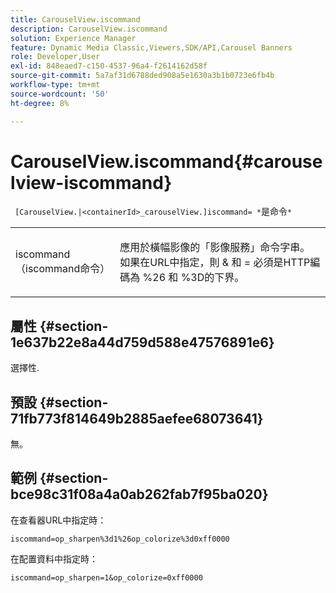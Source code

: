 ```yaml
---
title: CarouselView.iscommand
description: CarouselView.iscommand
solution: Experience Manager
feature: Dynamic Media Classic,Viewers,SDK/API,Carousel Banners
role: Developer,User
exl-id: 848eaed7-c150-4537-96a4-f2614162d58f
source-git-commit: 5a7af31d6788ded908a5e1630a3b1b0723e6fb4b
workflow-type: tm+mt
source-wordcount: '50'
ht-degree: 8%

---
```


# CarouselView.iscommand{#carouselview-iscommand}

` [CarouselView.|<containerId>_carouselView.]iscommand= *`是命令`*`

<table id="table_06B5F795889E402FB6BCEA4D882E1422"> 
 <tbody> 
  <tr> 
   <td colname="col1"> <p> <span class="codeph"><span class="varname"> iscommand（iscommand命令） </span></span> </p> </td> 
   <td colname="col2"> <p> 應用於橫幅影像的「影像服務」命令字串。 如果在URL中指定，則 <span class="codeph"> &amp;</span> 和 <span class="codeph"> =</span> 必須是HTTP編碼為 <span class="codeph"> %26</span> 和 <span class="codeph"> %3D</span>的下界。 </p> </td> 
  </tr> 
 </tbody> 
</table>

## 屬性 {#section-1e637b22e8a44d759d588e47576891e6}

選擇性.

## 預設 {#section-71fb773f814649b2885aefee68073641}

無。

## 範例 {#section-bce98c31f08a4a0ab262fab7f95ba020}

在查看器URL中指定時：

`iscommand=op_sharpen%3d1%26op_colorize%3d0xff0000`

在配置資料中指定時：

`iscommand=op_sharpen=1&op_colorize=0xff0000`

